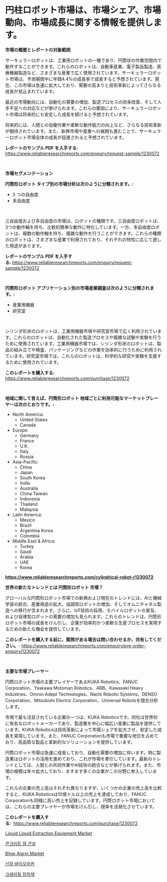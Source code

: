 <p><h1>円柱ロボット市場は、市場シェア、市場動向、市場成長に関する情報を提供します。</h1></p><p><strong>市場の概要とレポートの対象範囲</strong></p>
<p><p>サーキュラーロボットは、工業用ロボットの一種であり、円筒状の作業空間内で動作することができます。これらのロボットは、自動車産業、電子製品製造、医療機器製造など、さまざまな産業で広く使用されています。サーキュラーロボット市場は、予測期間中に年間4.4%の成長率で成長すると予想されています。現在、この市場は急速に拡大しており、需要の高まりと技術革新によってさらなる成長が見込まれています。</p><p>最近の市場動向には、自動化の需要の増加、製造プロセスの効率改善、そして人手不足への対応などが挙げられます。これらの要因により、サーキュラーロボット市場は将来的にも安定した成長を続けると予想されています。</p><p>将来的には、人間との協働作業や柔軟な動作能力の向上など、さらなる技術革新が期待されています。また、新興市場や産業への展開も進むことで、サーキュラーロボット市場全体の成長が促進されると予想されています。</p></p>
<p><strong>レポートのサンプル PDF を入手する:</strong> <a href="https://www.reliableresearchreports.com/enquiry/request-sample/1230072">https://www.reliableresearchreports.com/enquiry/request-sample/1230072</a></p>
<p>&nbsp;</p>
<p><strong>市場セグメンテーション</strong></p>
<p><strong>円筒形ロボット タイプ別の市場分析は次のように分類されます。:</strong></p>
<p><ul><li>3 つの自由度</li><li>多自由度</li></ul></p>
<p>&nbsp;</p>
<p><p>三自由度および多自由度の市場は、ロボットの種類です。三自由度ロボットは、3つの動作軸を持ち、比較的簡単な動作に特化しています。一方、多自由度ロボットは、複数の動作軸を持ち、複雑な動作を行うことができます。これらの種類のロボットは、さまざまな産業で利用されており、それぞれの特性に応じて適した用途があります。</p></p>
<p><strong>レポートのサンプル PDF を入手する:</strong>&nbsp;<a href="https://www.reliableresearchreports.com/enquiry/request-sample/1230072">https://www.reliableresearchreports.com/enquiry/request-sample/1230072</a></p>
<p>&nbsp;</p>
<p><strong> 円筒形ロボット アプリケーション別の市場産業調査は次のように分類されます。:</strong></p>
<p><ul><li>産業用機器</li><li>研究室</li></ul></p>
<p>&nbsp;</p>
<p><p>シリンダ形状のロボットは、工業用機器市場や研究室市場で広く利用されています。これらのロボットは、自動化された製造プロセスや複雑な試験や実験を行うために使用されています。工業用機器市場では、シリンダ形状のロボットは、製品の組み立てや検査、パッケージングなどの作業を効率的に行うために利用されています。研究室市場では、これらのロボットは、科学的な研究や実験を支援するために使用されています。</p></p>
<p><strong>このレポートを購入する:</strong>&nbsp; <a href="https://www.reliableresearchreports.com/purchase/1230072">https://www.reliableresearchreports.com/purchase/1230072</a></p>
<p>&nbsp;</p>
<p><strong>地域に関して言えば、円筒形ロボット 地域ごとに利用可能なマーケットプレーヤーは次のとおりです。:</strong></p>
<p><ul>
    <li>
        North America:
        <ul>
            <li>United States</li>
            <li>Canada</li>
        </ul>
    </li>
    <li>
        Europe:
        <ul>
            <li>Germany</li>
            <li>France</li>
            <li>U.K.</li>
            <li>Italy</li>
            <li>Russia</li>
        </ul>
    </li>
    <li>
        Asia-Pacific:
        <ul>
            <li>China</li>
            <li>Japan</li>
            <li>South Korea</li>
            <li>India</li>
            <li>Australia</li>
            <li>China Taiwan</li>
            <li>Indonesia</li>
            <li>Thailand</li>
            <li>Malaysia</li>
        </ul>
    </li>
    <li>
        Latin America:
        <ul>
            <li>Mexico</li>
            <li>Brazil</li>
            <li>Argentina Korea</li>
            <li>Colombia</li>
        </ul>
    </li>
    <li>
        Middle East & Africa:
        <ul>
            <li>Turkey</li>
            <li>Saudi</li>
            <li>Arabia</li>
            <li>UAE</li>
            <li>Korea</li>
        </ul>
    </li>
    </ul></p>
<p><strong><a href="https://www.reliableresearchreports.com/cylindrical-robot-r1230072">https://www.reliableresearchreports.com/cylindrical-robot-r1230072</a></strong>&nbsp;</p>
<p><strong>世界の新たなトレンドとは 円筒形ロボット 市場？</strong></p>
<p><p>グローバルな円筒形ロボット市場での新興および現在のトレンドには、AIと機械学習の統合、産業用途の拡大、協調型ロボットの増加、そしてオムニチャネル製造への移行が含まれます。さらに、IoT技術の採用、モバイルロボットの普及、および自律型ロボットの需要の増加も見られます。これらのトレンドは、円筒形ロボット市場の成長をけん引し、企業が効率的かつ柔軟な生産プロセスを実現するための新たな機会を提供しています。</p></p>
<p><strong>このレポートを購入する前に、質問がある場合は問い合わせるか、共有してください。</strong>- <a href="https://www.reliableresearchreports.com/enquiry/pre-order-enquiry/1230072">https://www.reliableresearchreports.com/enquiry/pre-order-enquiry/1230072</a></p>
<p>&nbsp;</p>
<p><strong>主要な市場プレーヤー</strong></p>
<p><p>円筒ロボット市場の主要プレイヤーであるKUKA Robotics、FANUC Corporation、Yaskawa Motoman Robotics、ABB、Kawasaki Heavy Industries、Omron Adept Technologies、Nachi Robotic Systems、DENSO Corporation、Mitsubishi Electric Corporation、Universal Robotsを競合分析します。 </p><p>市場で最も注目されている企業の一つは、KUKA Roboticsです。同社は世界的に有名なロボットメーカーであり、製造業を中心に幅広い産業に製品を提供しています。KUKA Roboticsは技術革新によって市場シェアを拡大させ、安定した成長を実現しています。また、FANUC Corporationも市場で重要な地位を占めており、高品質な製品と革新的なソリューションを提供しています。</p><p>円筒ロボット市場は急速に成長しており、自動化需要の増加に伴います。特に製造業はロボットの活用を進めており、これが市場を牽引しています。最新のトレンドとしては、人間との共同作業やAI技術の統合などが挙げられます。また、市場の規模は年々拡大しており、ますます多くの企業がこの分野に参入しています。</p><p>これらの企業の売上高はそれぞれ異なりますが、いくつかの企業の売上高を比較すると、KUKA Roboticsは10億ドル以上の売上を達成しており、FANUC Corporationも同様に高い売上を記録しています。円筒ロボット市場においては、これらの主要プレイヤーが市場をけん引し、競争を活発化させています。</p></p>
<p><strong>このレポートを購入する:</strong>&nbsp;&nbsp;<a href="https://www.reliableresearchreports.com/purchase/1230072">https://www.reliableresearchreports.com/purchase/1230072</a></p>
<p><p><a href="https://github.com/Sarissaschmalingtr6fz2739/Market-Research-Report-List-2/blob/main/liquid-liquid-extraction-equipment-market.md">Liquid Liquid Extraction Equipment Market</a></p><p><a href="https://medium.com/@bereniceroberts1978/%EC%BD%98%ED%81%AC%EB%A6%AC%ED%8A%B8-%EB%8B%B4-construction-%EC%8B%9C%EC%9E%A5-%EA%B7%9C%EB%AA%A8-cagr-%ED%8A%B8%EB%A0%8C%EB%93%9C-2024-2030-142bf2e74ae3">콘크리트 댐 건설</a></p><p><a href="https://github.com/jodemen/Market-Research-Report-List-2/blob/main/bilge-alarm-market.md">Bilge Alarm Market</a></p><p><a href="https://medium.com/@moulafa/%EC%8B%A0%EC%9E%A5-%EB%B0%94%EC%9D%B4%EC%98%A4%EB%A7%88%EC%BB%A4-%EC%8B%9C%EC%9E%A5-%EC%8B%9C%EC%9E%A5-cagr-%EC%8B%9C%EC%9E%A5-%EB%8F%99%ED%96%A5-%EB%B0%8F-%EC%84%B1%EC%9E%A5-%EC%A0%84%EB%9E%B5%EC%97%90-%EB%8C%80%ED%95%9C-%ED%86%B5%EC%B0%B0%EB%A0%A5-8fe2ca125c96">신장 바이오마커</a></p><p><a href="https://github.com/wallacBahrtyinger567686/Market-Research-Report-List-1/blob/main/952735128485.md">크레이핑 접착제</a></p></p>